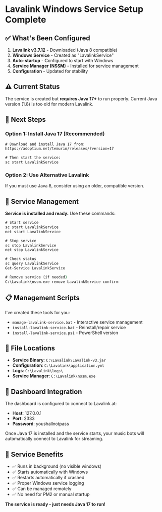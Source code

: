 # Lavalink Windows Service Setup Complete

## ✅ What's Been Configured

1. **Lavalink v3.7.12** - Downloaded (Java 8 compatible)
2. **Windows Service** - Created as "LavalinkService"
3. **Auto-startup** - Configured to start with Windows
4. **Service Manager (NSSM)** - Installed for service management
5. **Configuration** - Updated for stability

## ⚠️ Current Status

The service is created but **requires Java 17+** to run properly. 
Current Java version (1.8) is too old for modern Lavalink.

## 🎯 Next Steps

### Option 1: Install Java 17 (Recommended)
```cmd
# Download and install Java 17 from:
https://adoptium.net/temurin/releases/?version=17

# Then start the service:
sc start LavalinkService
```

### Option 2: Use Alternative Lavalink
If you must use Java 8, consider using an older, compatible version.

## 🔧 Service Management

**Service is installed and ready.** Use these commands:

```cmd
# Start service
sc start LavalinkService
net start LavalinkService

# Stop service  
sc stop LavalinkService
net stop LavalinkService

# Check status
sc query LavalinkService
Get-Service LavalinkService

# Remove service (if needed)
C:\Lavalink\nssm.exe remove LavalinkService confirm
```

## 📋 Management Scripts

I've created these tools for you:

- `manage-lavalink-service.bat` - Interactive service management
- `install-lavalink-service.bat` - Reinstall/repair service
- `install-lavalink-service.ps1` - PowerShell version

## 📁 File Locations

- **Service Binary**: `C:\Lavalink\Lavalink-v3.jar`
- **Configuration**: `C:\Lavalink\application.yml`  
- **Logs**: `C:\Lavalink\logs\`
- **Service Manager**: `C:\Lavalink\nssm.exe`

## 🎵 Dashboard Integration

The dashboard is configured to connect to Lavalink at:
- **Host**: 127.0.0.1
- **Port**: 2333  
- **Password**: youshallnotpass

Once Java 17 is installed and the service starts, your music bots will automatically connect to Lavalink for streaming.

## 🚀 Service Benefits

- ✅ Runs in background (no visible windows)
- ✅ Starts automatically with Windows
- ✅ Restarts automatically if crashed
- ✅ Proper Windows service logging
- ✅ Can be managed remotely
- ✅ No need for PM2 or manual startup

**The service is ready - just needs Java 17 to run!**
